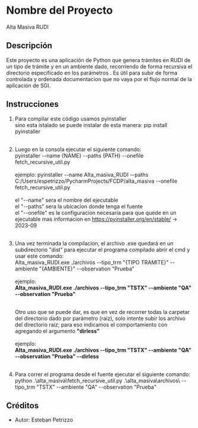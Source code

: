 # Nombre del Proyecto
Alta Masiva RUDI

## Descripción
Este proyecto es una aplicación de Python que genera trámites en RUDI de un tipo de trámite y en un ambiente dado, 
recorriendo de forma recursiva el directorio especificado en los parámetros . Es útil para subir de forma controlada
y ordenada documentacion que no vaya por el flujo normal de la aplicación de SGI.

## Instrucciones
1. Para compilar este código usamos pyinstaller <br>
    sino esta istalado se puede instalar de esta manera:
    pip install pyinstaller<br><br>

2. Luego en la consola ejecutar el siguiente comando:<br>
    pyinstaller --name {NAME} --paths {PATH} --onefile fetch_recursive_util.py<br>
    <br>ejemplo:
     pyinstaller --name Alta_masiva_RUDI --paths C:/Users/espetrizzo/PycharmProjects/FCDP/alta_masiva --onefile fetch_recursive_util.py
    <br><br>el "--name" sera el nombre del ejecutable
    <br>el "--paths" sera la ubicacion donde tenga el fuente
    <br>el "--onefile" es la configuracion necesaria para que quede en un ejecutable
    mas informacion en https://pyinstaller.org/en/stable/ -> 2023-09<br><br>

3. Una vez terminada la compilacion, el archivo .exe quedará en un subdirectorio "dist"
    para ejecutar el programa compilado abrir el cmd y usar este comando:<br>
    Alta_masiva_RUDI.exe ./archivos  --tipo_trm "{TIPO TRAMITE}" --ambiente "{AMBIENTE}" --observation "Prueba"
    <br><br>ejemplo:<br>
    <strong>Alta_masiva_RUDI.exe ./archivos  --tipo_trm "TSTX" --ambiente "QA" --observation "Prueba"<br><br></strong>

   Otro uso que se puede dar, es que en vez de recorrer todas la carpetar del directorio dado por parámetro (raiz),
   solo intente subir los archivo del directorio raiz; para eso indicamos el comportamiento con agregando el argumento <strong>"dirless"</strong>
   <br><br>ejemplo:<br>
   <strong>Alta_masiva_RUDI.exe ./archivos  --tipo_trm "TSTX" --ambiente "QA" --observation "Prueba" --dirless<br><br></strong>
4. Para correr el programa desde el fuente ejecutar el siguiente comando:
    python .\alta_masiva\fetch_recursive_util.py .\alta_masiva\archivos\ --tipo_trm "TSTX" --ambiente "QA" --observation "Prueba"


## Créditos
- Autor: Esteban Petrizzo
